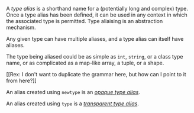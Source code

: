 A *type alias* is a shorthand name for a (potentially long and complex) type. Once a type alias has been defined, it can be used in any context in which the associated type is permitted. Type aliaising is an abstraction mechanism.

Any given type can have multiple aliases, and a type alias can itself have aliases.

The type being aliased could be as simple as `int`, `string`, or a class type name, or as complicated as a map-like array, a tuple, or a shape.

[[Rex: I don't want to duplicate the grammar here, but how can I point to it from here?]]






An alias created using `newtype` is an [*opaque type alias*](02-opaque.md). 

An alias created using `type` is a [*transparent type alias*](03-transparent.md).



